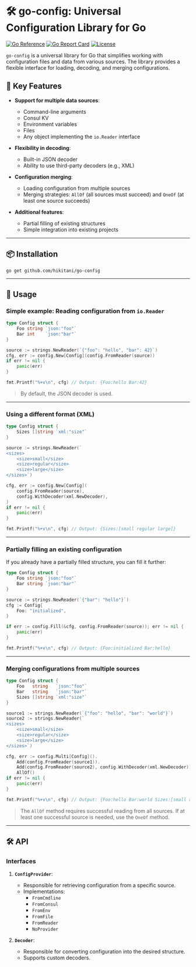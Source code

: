 # 🛠️ go-config: Universal Configuration Library for Go

[![Go Reference](https://pkg.go.dev/badge/github.com/hikitani/go-config.svg)](https://pkg.go.dev/github.com/hikitani/go-config)
[![Go Report Card](https://goreportcard.com/badge/github.com/hikitani/go-config)](https://goreportcard.com/report/github.com/hikitani/go-config)
[![License](https://img.shields.io/badge/license-MIT-blue.svg)](LICENSE)

`go-config` is a universal library for Go that simplifies working with configuration files and data from various sources. The library provides a flexible interface for loading, decoding, and merging configurations.

## 🌟 Key Features

- **Support for multiple data sources**:

  - Command-line arguments
  - Consul KV
  - Environment variables
  - Files
  - Any object implementing the `io.Reader` interface

- **Flexibility in decoding**:

  - Built-in JSON decoder
  - Ability to use third-party decoders (e.g., XML)

- **Configuration merging**:

  - Loading configuration from multiple sources
  - Merging strategies: `AllOf` (all sources must succeed) and `OneOf` (at least one source succeeds)

- **Additional features**:
  - Partial filling of existing structures
  - Simple integration into existing projects

---

## 📦 Installation

```bash
go get github.com/hikitani/go-config
```

---

## 🚀 Usage

### Simple example: Reading configuration from `io.Reader`

```go
type Config struct {
    Foo string `json:"foo"`
    Bar int    `json:"bar"`
}

source := strings.NewReader(`{"foo": "hello", "bar": 42}`)
cfg, err := config.New[Config](config.FromReader(source))
if err != nil {
    panic(err)
}

fmt.Printf("%+v\n", cfg) // Output: {Foo:hello Bar:42}
```

> By default, the JSON decoder is used.

---

### Using a different format (XML)

```go
type Config struct {
    Sizes []string `xml:"size"`
}

source := strings.NewReader(`
<sizes>
    <size>small</size>
    <size>regular</size>
    <size>large</size>
</sizes>`)

cfg, err := config.New[Config](
    config.FromReader(source),
    config.WithDecoder(xml.NewDecoder),
)
if err != nil {
    panic(err)
}

fmt.Printf("%+v\n", cfg) // Output: {Sizes:[small regular large]}
```

---

### Partially filling an existing configuration

If you already have a partially filled structure, you can fill it further:

```go
type Config struct {
    Foo string `json:"foo"`
    Bar string `json:"bar"`
}

source := strings.NewReader(`{"bar": "hello"}`)
cfg := Config{
    Foo: "initialized",
}

if err := config.Fill(&cfg, config.FromReader(source)); err != nil {
    panic(err)
}

fmt.Printf("%+v\n", cfg) // Output: {Foo:initialized Bar:hello}
```

---

### Merging configurations from multiple sources

```go
type Config struct {
    Foo   string   `json:"foo"`
    Bar   string   `json:"bar"`
    Sizes []string `xml:"size"`
}

source1 := strings.NewReader(`{"foo": "hello", "bar": "world"}`)
source2 := strings.NewReader(`
<sizes>
    <size>small</size>
    <size>regular</size>
    <size>large</size>
</sizes>`)

cfg, err := config.Multi[Config]().
    Add(config.FromReader(source1)).
    Add(config.FromReader(source2), config.WithDecoder(xml.NewDecoder)).
    AllOf()
if err != nil {
    panic(err)
}

fmt.Printf("%+v\n", cfg) // Output: {Foo:hello Bar:world Sizes:[small regular large]}
```

> The `AllOf` method requires successful reading from all sources. If at least one successful source is needed, use the `OneOf` method.

---

## 🛠️ API

### Interfaces

1. **`ConfigProvider`**:

   - Responsible for retrieving configuration from a specific source.
   - Implementations:
     - `FromCmdline`
     - `FromConsul`
     - `FromEnv`
     - `FromFile`
     - `FromReader`
     - `NoProvider`

2. **`Decoder`**:
   - Responsible for converting configuration into the desired structure.
   - Supports custom decoders.
